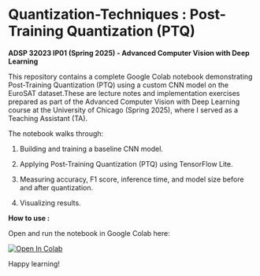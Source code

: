 # Quantization-Techniques : Post-Training Quantization (PTQ)

**ADSP 32023 IP01 (Spring 2025) - Advanced Computer Vision with Deep Learning**

This repository contains a complete Google Colab notebook demonstrating Post-Training Quantization (PTQ) using a custom CNN model on the EuroSAT dataset.These are lecture notes and implementation exercises prepared as part of the Advanced Computer Vision with Deep Learning course at the University of Chicago (Spring 2025), where I served as a Teaching Assistant (TA).

The notebook walks through:

1. Building and training a baseline CNN model.

2. Applying Post-Training Quantization (PTQ) using TensorFlow Lite.

3. Measuring accuracy, F1 score, inference time, and model size before and after quantization.

4. Visualizing results.

**How to use :**

Open and run the notebook in Google Colab here:

[![Open In Colab](https://colab.research.google.com/assets/colab-badge.svg)](https://colab.research.google.com/drive/1QF-EdvDegcHfB4ld2Qml4-NfzKGThj2W?usp=sharing)

Happy learning!

